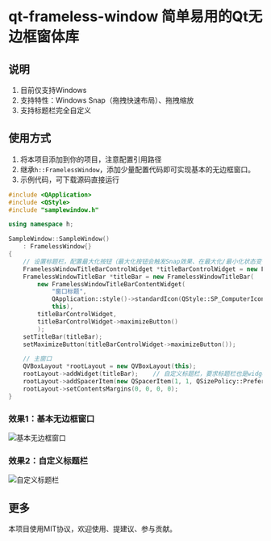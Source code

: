 # qt-frameless-window 简单易用的Qt无边框窗体库

## 说明
1. 目前仅支持Windows
2. 支持特性：Windows Snap（拖拽快速布局）、拖拽缩放
3. 支持标题栏完全自定义

## 使用方式
1. 将本项目添加到你的项目，注意配置引用路径
2. 继承`h::FramelessWindow`，添加少量配置代码即可实现基本的无边框窗口。
3. 示例代码，可下载源码直接运行
```c++
#include <QApplication>
#include <QStyle>
#include "samplewindow.h"

using namespace h;

SampleWindow::SampleWindow()
    : FramelessWindow{}
{
    // 设置标题栏，配置最大化按钮（最大化按钮会触发Snap效果、在最大化/最小化状态变化时会改变图标）
    FramelessWindowTitleBarControlWidget *titleBarControlWidget = new FramelessWindowTitleBarControlWidget(this);
    FramelessWindowTitleBar *titleBar = new FramelessWindowTitleBar(
        new FramelessWindowTitleBarContentWidget(
            "窗口标题",
            QApplication::style()->standardIcon(QStyle::SP_ComputerIcon),
            this),
        titleBarControlWidget,
        titleBarControlWidget->maximizeButton()
        );
    setTitleBar(titleBar);
    setMaximizeButton(titleBarControlWidget->maximizeButton());

    // 主窗口
    QVBoxLayout *rootLayout = new QVBoxLayout(this);
    rootLayout->addWidget(titleBar);    // 自定义标题栏，要求标题栏也是widget的一部分，所以需要添加到窗体布局合适位置
    rootLayout->addSpacerItem(new QSpacerItem(1, 1, QSizePolicy::Preferred, QSizePolicy::Expanding));
    rootLayout->setContentsMargins(0, 0, 0, 0);
}
```
### 效果1：基本无边框窗口
![基本无边框窗口](https://github.com/hanjianqiao/qt-frameless-window/assets/7146341/bc1e261e-aaa8-40c8-b522-ad846c9969fa)
### 效果2：自定义标题栏
![自定义标题栏](https://github.com/hanjianqiao/qt-frameless-window/assets/7146341/0094c65f-206f-409e-b5b8-4b02dfff79b8)

## 更多
本项目使用MIT协议，欢迎使用、提建议、参与贡献。
